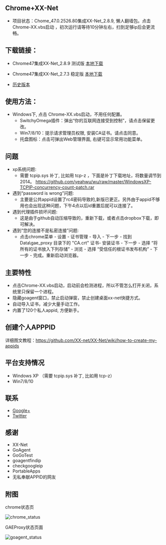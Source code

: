 Chrome+XX-Net
-------------
* 项目状态：Chome_47.0.2526.80集成XX-Net_2.8.9, 懒人翻墙包。点击 Chrome-XX.vbs启动 ，初次运行请等待10分钟左右，扫到足够ip后会更流畅。

下载链接：
--------
* Chrome47集成XX-Net_2.8.9  测试版 [本地下载](https://github.com/yeahwu/chrome-xx/archive/master.zip)

* Chrome47集成XX-Net_2.7.3  稳定版 [本地下载](https://github.com/yeahwu/chrome-xx/archive/Chome_47.0.2526.80%E9%9B%86%E6%88%90XX-Net_2.7.3.zip)
   
* [历史版本](https://github.com/yeahwu/chrome/releases)

使用方法：
----------
* Windows下, 点击 Chrome-XX.vbs启动，不用任何配置。
  - SwitchyOmega插件：弹出“你的互联网连接受到控制”，请点击保留更改。
  - Win7/8/10：提示请求管理员权限, 安装CA证书。请点击同意。
  - 托盘图标：点击可弹出Web管理界面, 右键可显示常用功能菜单。

问题
-----
* xp系统问题:
   - 需要 tcpip.sys 补丁, 比如用 tcp-z ，下面是补丁下载地址，将数量调节到2014。    https://github.com/yeahwu/wu/raw/master/WindowsXP-TCPIP-concurrency-count-patch.rar
* 遇到“password is wrong”问题: 
   - 主要是公共appid设置了rc4密码导致的,新版已更正。另外由于appid不够用也会出现这种问题，下午4点以后id重置后就可以连接了。
* 遇到代理插件损坏问题:
   - 这是由于github自动压缩导致的，重新下载，或者点击dropbox下载，即可解决。
* 遇到“您的连接不是私密连接”问题: 
   - 点击chrome菜单 - 设置 - 证书管理 - 导入 - 下一步 - 找到Data\gae_proxy 目录下的 "CA.crt" 证书- 安装证书 - 下一步 - 选择 “将所有的证书放入下列存储” - 浏览 - 选择 “受信任的根证书发布机构” - 下一步 - 完成。重新启动浏览器。

主要特性
--------
* 点击Chrome-XX.vbs启动，启动前会检测进程，所以不管怎么打开关闭，系统里只保留一个进程。
* 隐藏goagent窗口，禁止启动弹窗，禁止创建桌面xx-net快捷方式。
* 自动导入证书，减少大量手动工作。
* 内置了120个私人appid, 方便新手。

创建个人APPPID
-----------
详细图文教程：https://github.com/XX-net/XX-Net/wiki/how-to-create-my-appids

平台支持情况
------------
* Windows XP （需要 tcpip.sys 补丁, 比如用 tcp-z）
* Win7/8/10

联系
-------
* [Google+](https://plus.google.com/communities/101215702940766881013)
* [Twitter](https://twitter.com/yeahwu404)

感谢
-------
* XX-Net
* GoAgent
* GoGoTest
* goagentfindip
* checkgoogleip
* PortableApps
* 无私奉献APPID的网友

附图
--------

chrome状态页

![chrome_status](https://github.com/yeahwu/wu/blob/master/chrome1.JPG?raw=true)

GAEProxy状态页面

![goagent_status](https://github.com/yeahwu/wu/blob/master/chrome2.JPG?raw=true)


